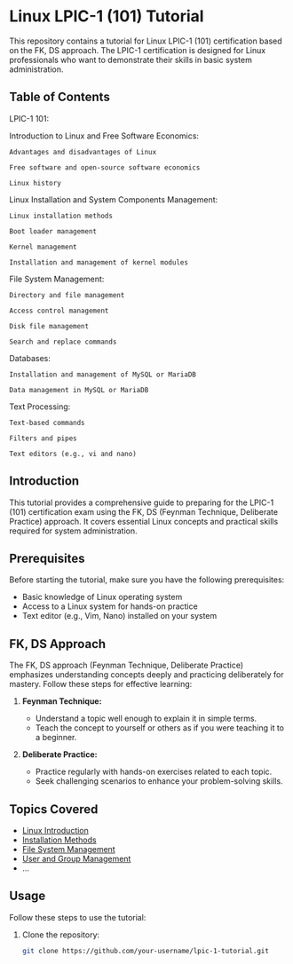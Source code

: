# Linux LPIC-1 (101) Tutorial

This repository contains a tutorial for Linux LPIC-1 (101) certification based on the FK, DS approach. The LPIC-1 certification is designed for Linux professionals who want to demonstrate their skills in basic system administration.

## Table of Contents

LPIC-1 101:

Introduction to Linux and Free Software Economics:

    Advantages and disadvantages of Linux
    
    Free software and open-source software economics
    
    Linux history

 Linux Installation and System Components Management:
 
    Linux installation methods
    
    Boot loader management
    
    Kernel management
    
    Installation and management of kernel modules

File System Management:

    Directory and file management
    
    Access control management
    
    Disk file management
    
    Search and replace commands
    

Databases:

    Installation and management of MySQL or MariaDB
    
    Data management in MySQL or MariaDB

Text Processing:

    Text-based commands
    
    Filters and pipes
    
    Text editors (e.g., vi and nano)
        

## Introduction

This tutorial provides a comprehensive guide to preparing for the LPIC-1 (101) certification exam using the FK, DS (Feynman Technique, Deliberate Practice) approach. It covers essential Linux concepts and practical skills required for system administration.

## Prerequisites

Before starting the tutorial, make sure you have the following prerequisites:

- Basic knowledge of Linux operating system
- Access to a Linux system for hands-on practice
- Text editor (e.g., Vim, Nano) installed on your system

## FK, DS Approach

The FK, DS approach (Feynman Technique, Deliberate Practice) emphasizes understanding concepts deeply and practicing deliberately for mastery. Follow these steps for effective learning:

1. **Feynman Technique:**
   - Understand a topic well enough to explain it in simple terms.
   - Teach the concept to yourself or others as if you were teaching it to a beginner.

2. **Deliberate Practice:**
   - Practice regularly with hands-on exercises related to each topic.
   - Seek challenging scenarios to enhance your problem-solving skills.

## Topics Covered

- [Linux Introduction](docs/linux-introduction.md)
- [Installation Methods](docs/installation-methods.md)
- [File System Management](docs/file-system-management.md)
- [User and Group Management](docs/user-group-management.md)
- ...

## Usage

Follow these steps to use the tutorial:

1. Clone the repository:

   ```bash
   git clone https://github.com/your-username/lpic-1-tutorial.git
